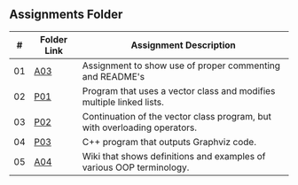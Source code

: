 ##  Assignments Folder

|   #   | Folder Link | Assignment Description                                          |
| :---: | ----------- | ----------------------------------------------------------      |
|  01   | [A03](https://github.com/bglawson1001/2143-OOP-Lawson/tree/main/Assignments/A03)      | Assignment to show use of proper commenting and README's 
|  02   | [P01](https://github.com/bglawson1001/2143-OOP-Lawson/tree/main/Assignments/P01)| Program that uses a vector class and modifies multiple linked lists.
|  03   | [P02](https://github.com/bglawson1001/2143-OOP-Lawson/tree/main/Assignments/P02)| Continuation of the vector class program, but with overloading operators.
|  04   | [P03](https://github.com/bglawson1001/2143-OOP-Lawson/tree/main/Assignments/P03)| C++ program that outputs Graphviz code.
|  05   | [A04](https://github.com/bglawson1001/2143-OOP-Lawson/blob/main/Assignments/A04/README.md)| Wiki that shows definitions and examples of various OOP terminology.
